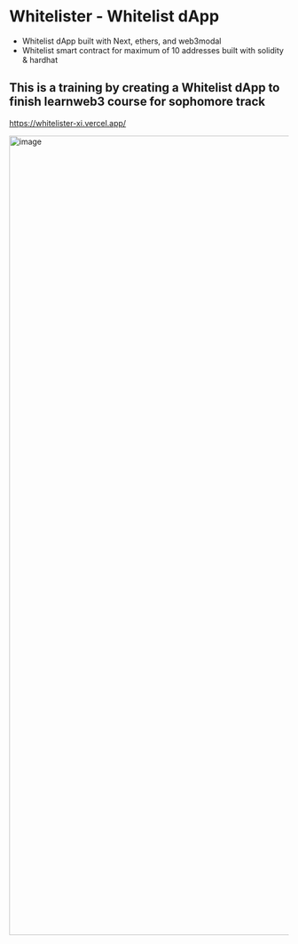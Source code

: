 # Whitelister - Whitelist dApp

- Whitelist dApp built with Next, ethers, and web3modal
- Whitelist smart contract for maximum of 10 addresses built with solidity & hardhat

## This is a training by creating a Whitelist dApp to finish learnweb3 course for sophomore track

https://whitelister-xi.vercel.app/

<img width="1439" alt="image" src="https://user-images.githubusercontent.com/55775791/170208535-7971431c-30b9-4cd7-b54c-ed10770e2fdd.png">
